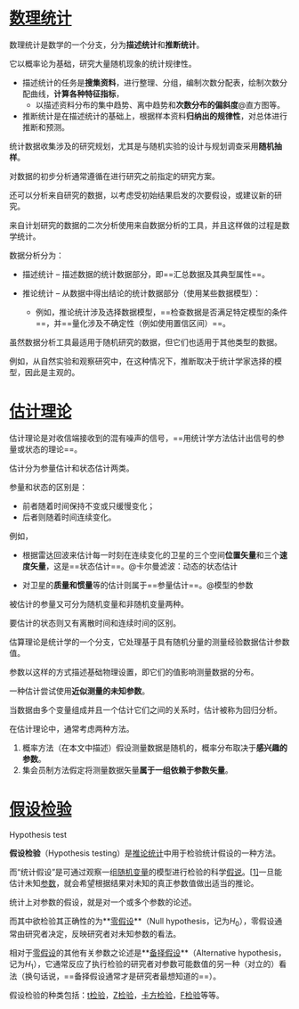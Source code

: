# [数理统计](https://easyai.tech/ai-definition/mathematical-statistics/)

数理统计是数学的一个分支，分为**描述统计**和**推断统计**。

它以概率论为基础，研究大量随机现象的统计规律性。

- 描述统计的任务是**搜集资料**，进行整理、分组，编制次数分配表，绘制次数分配曲线，**计算各种特征指标**，
  - 以描述资料分布的集中趋势、离中趋势和**次数分布的偏斜度**@直方图等。
- 推断统计是在描述统计的基础上，根据样本资料**归纳出的规律性**，对总体进行推断和预测。



统计数据收集涉及的研究规划，尤其是与随机实验的设计与规划调查采用**随机抽样**。

对数据的初步分析通常遵循在进行研究之前指定的研究方案。

还可以分析来自研究的数据，以考虑受初始结果启发的次要假设，或建议新的研究。

来自计划研究的数据的二次分析使用来自数据分析的工具，并且这样做的过程是数学统计。



数据分析分为：

- 描述统计 – 描述数据的统计数据部分，即==汇总数据及其典型属性==。

- 推论统计 – 从数据中得出结论的统计数据部分（使用某些数据模型）：
  - 例如，推论统计涉及选择数据模型，==检查数据是否满足特定模型的条件==，并==量化涉及不确定性（例如使用置信区间）==。

虽然数据分析工具最适用于随机研究的数据，但它们也适用于其他类型的数据。

例如，从自然实验和观察研究中，在这种情况下，推断取决于统计学家选择的模型，因此是主观的。



# [估计理论](https://easyai.tech/ai-definition/estimation-theory/)

估计理论是对收信端接收到的混有噪声的信号，==用统计学方法估计出信号的参量或状态的理论==。

估计分为参量估计和状态估计两类。

参量和状态的区别是：

- 前者随着时间保持不变或只缓慢变化；
- 后者则随着时间连续变化。

例如，

- 根据雷达回波来估计每一时刻在连续变化的卫星的三个空间**位置矢量**和三个**速度矢量**，这是==状态估计==。@卡尔曼滤波：动态的状态估计

- 对卫星的**质量和惯量**等的估计则属于==参量估计==。@模型的参数



被估计的参量又可分为随机变量和非随机变量两种。

要估计的状态则又有离散时间和连续时间的区别。





估算理论是统计学的一个分支，它处理基于具有随机分量的测量经验数据估计参数值。

参数以这样的方式描述基础物理设置，即它们的值影响测量数据的分布。

一种估计尝试使用**近似测量的未知参数**。

当数据由多个变量组成并且一个估计它们之间的关系时，估计被称为回归分析。



在估计理论中，通常考虑两种方法。

1. 概率方法（在本文中描述）假设测量数据是随机的，概率分布取决于**感兴趣的参数**。
2. 集会员制方法假定将测量数据矢量**属于一组依赖于参数矢量**。



# [假设检验](https://easyai.tech/ai-definition/hypothesis-test/)

Hypothesis test

**假设检验**（Hypothesis testing）是[推论统计](https://zh.wikipedia.org/wiki/推論統計學)中用于检验统计假设的一种方法。

而“统计假设”是可通过观察一组[随机变量](https://zh.wikipedia.org/wiki/随机变量)的模型进行检验的科学[假说](https://zh.wikipedia.org/wiki/假说)。[[1\]](https://zh.wikipedia.org/wiki/假說檢定#cite_note-1)一旦能估计未知[参数](https://zh.wikipedia.org/wiki/母數)，就会希望根据结果对未知的真正参数值做出适当的推论。



统计上对参数的假设，就是对一个或多个参数的论述。

而其中欲检验其正确性的为**[零假设](https://zh.wikipedia.org/wiki/虛無假說)**（Null hypothesis，记为$H_0$），零假设通常由研究者决定，反映研究者对未知参数的看法。

相对于[零假设](https://zh.wikipedia.org/wiki/虛無假說)的其他有关参数之论述是**[备择假设](https://zh.wikipedia.org/wiki/對立假說)**（Alternative hypothesis，记为$H_1$），它通常反应了执行检验的研究者对参数可能数值的另一种（对立的）看法（换句话说，==备择假设通常才是研究者最想知道的==）。

假设检验的种类包括：[t检验](https://zh.wikipedia.org/wiki/T检验)，[Z检验](https://zh.wikipedia.org/wiki/Z检验)，[卡方检验](https://zh.wikipedia.org/wiki/卡方检验)，[F检验](https://zh.wikipedia.org/wiki/F检验)等等。









